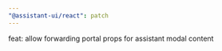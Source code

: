 ```yaml
---
"@assistant-ui/react": patch
---
```


feat: allow forwarding portal props for assistant modal content
